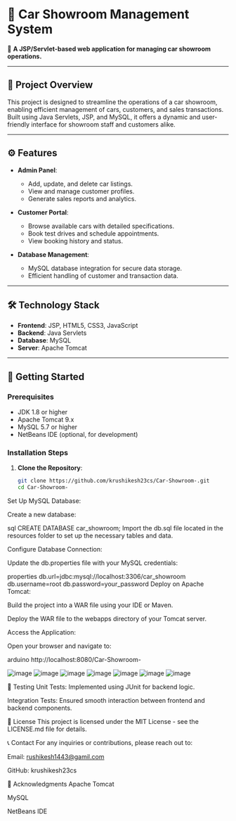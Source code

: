# 🚗 Car Showroom Management System

📌 **A JSP/Servlet-based web application for managing car showroom operations.**

---

## 🧩 Project Overview

This project is designed to streamline the operations of a car showroom, enabling efficient management of cars, customers, and sales transactions. Built using Java Servlets, JSP, and MySQL, it offers a dynamic and user-friendly interface for showroom staff and customers alike.

---

## ⚙️ Features

- **Admin Panel**:
  - Add, update, and delete car listings.
  - View and manage customer profiles.
  - Generate sales reports and analytics.

- **Customer Portal**:
  - Browse available cars with detailed specifications.
  - Book test drives and schedule appointments.
  - View booking history and status.

- **Database Management**:
  - MySQL database integration for secure data storage.
  - Efficient handling of customer and transaction data.

---

## 🛠️ Technology Stack

- **Frontend**: JSP, HTML5, CSS3, JavaScript
- **Backend**: Java Servlets
- **Database**: MySQL
- **Server**: Apache Tomcat

---

## 🚀 Getting Started

### Prerequisites

- JDK 1.8 or higher
- Apache Tomcat 9.x
- MySQL 5.7 or higher
- NetBeans IDE (optional, for development)

### Installation Steps

1. **Clone the Repository**:
   ```bash
   git clone https://github.com/krushikesh23cs/Car-Showroom-.git
   cd Car-Showroom-
Set Up MySQL Database:

Create a new database:

sql
CREATE DATABASE car_showroom;
Import the db.sql file located in the resources folder to set up the necessary tables and data.

Configure Database Connection:

Update the db.properties file with your MySQL credentials:

properties
db.url=jdbc:mysql://localhost:3306/car_showroom
db.username=root
db.password=your_password
Deploy on Apache Tomcat:

Build the project into a WAR file using your IDE or Maven.

Deploy the WAR file to the webapps directory of your Tomcat server.

Access the Application:

Open your browser and navigate to:

arduino
http://localhost:8080/Car-Showroom-

![image](https://github.com/user-attachments/assets/5d133830-0c09-4ea1-970e-a04cba0ef6e4)
![image](https://github.com/user-attachments/assets/e68ea8bc-04eb-4c37-abe2-f2afa8ab7e66)
![image](https://github.com/user-attachments/assets/7da363ab-e8da-43a0-8839-ec69fb0bcab3)
![image](https://github.com/user-attachments/assets/4e63ae52-b56c-4481-a22b-66e22453328a)
![image](https://github.com/user-attachments/assets/6159aede-e585-4f59-a629-cf078dce10cd)
![image](https://github.com/user-attachments/assets/9742afc6-7430-4683-bc15-527ccef86543)
![image](https://github.com/user-attachments/assets/7ea4aaf8-f69b-4bf0-ab4b-cffd9c4acca6)


🧪 Testing
Unit Tests: Implemented using JUnit for backend logic.

Integration Tests: Ensured smooth interaction between frontend and backend components.

📄 License
This project is licensed under the MIT License - see the LICENSE.md file for details.

📞 Contact
For any inquiries or contributions, please reach out to:

Email: rushikesh1443@gamil.com

GitHub: krushikesh23cs

🔗 Acknowledgments
Apache Tomcat

MySQL

NetBeans IDE

